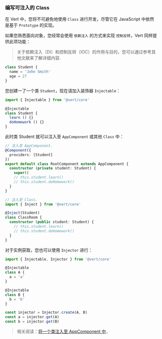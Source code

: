 <a id="how-to-write-a-class-that-is-injectable"></a>

### 编写可注入的 Class

在 Vert 中，您将不可避免地使用 `Class` 进行开发，尽管它在 JavaScript 中依然是基于 `Prototype` 的实现。

如果您熟悉面向对象，您经常会使用 `依赖注入` 的方式来实现 `控制反转`，Vert 同样提供此项功能：

> 关于依赖注入（DI）和控制反转（IOC）的作用与目的，您可以通过参考其他文献来了解详细内容.

```typescript
class Student {
  name = 'John Smith'
  age = 27
}
```

您创建一了一个类 `Student`，现在请加入装饰器 `Injectable`：

```typescript
import { Injectable } from '@vert/core'

@Injectable
class Student {
  learn () {}
  doHomework () {}
}
```

此时类 Student 就可以注入至 `AppComponent` 或其他 `Class` 中：

```typescript
// 注入至 AppComponent.
@Component({
  providers: [Student]
})
export default class RootComponent extends AppComponent {
  constructor (private student: Student) {
    super()
    // this.student.learn()
    // this.student.doHomework()
  }
}
```

```typescript
// 注入至 Class.
import { Inject } from '@vert/core'

@Inject(Student)
class ClassRoom {
  constructor (public student: Student) {
    // this.student.learn()
    // this.student.doHomework()
  }
}
```

对于实例获取，您也可以使用 `Injector` 进行：

```typescript
import { Injectable, Injector } from '@vert/core'

@Injectable
class A {
  a = 'a'
}

@Injectable
class B {
  b = 'b'
}

const injector = Injector.create(A, B)
const a = injector.get(A)
const b = injector.get(B)
```

> 相关阅读：[将一个类注入至 AppComponent 中](#di-for-app-component)，[]()
